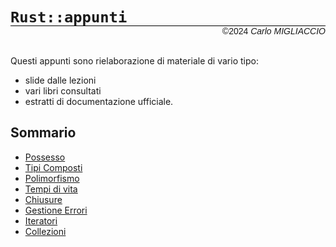 # `Rust::appunti`
<div style='font-family: Arial; 
            text-align: right; margin-top: -20px; 
            font-size: 14px;
            border-top: 1px solid black'>
    &copy2024 <i>Carlo MIGLIACCIO</i>
</div>

<style>
    body{
        text-align: justify;
    }
</style>

<br>

Questi appunti sono rielaborazione di materiale di vario tipo:
* slide dalle lezioni
* vari libri consultati
* estratti di documentazione ufficiale.

## Sommario
* [Possesso](1_Possesso.pdf) 
* [Tipi Composti](2_TipiComposti.pdf)
* [Polimorfismo]()
* [Tempi di vita]()
* [Chiusure]()
* [Gestione Errori]()
* [Iteratori]()
* [Collezioni]()
